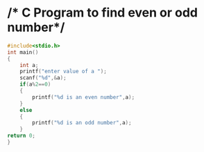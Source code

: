 # /* C Program to find even or odd number*/

```c
#include<stdio.h>
int main()
{
	int a;
	printf("enter value of a ");
	scanf("%d",&a);
	if(a%2==0)
	{
		printf("%d is an even number",a);
	}
    else
    {
    	printf("%d is an odd number",a);
	}
return 0;
}
```

